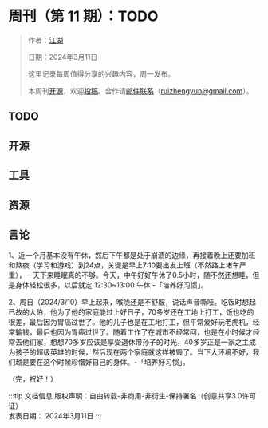 # 周刊（第 11 期）：TODO

> 作者：[江湖](../about.md)
>
> 日期：2024年3月11日
>
> 这里记录每周值得分享的兴趣内容，周一发布。
>
> 本周刊[开源](https://github.com/fullstackren/fullstackren.github.io/tree/main/weekly)，欢迎[投稿](https://github.com/fullstackren/fullstackren.github.io/issues)。合作请<a href="mailto:ruizhengyun@gmail.com" target="_blank">邮件联系</a>（ruizhengyun@gmail.com）。

## TODO

<!-- <img src="./weekly-0025/" class="article-image" width="70%" /> -->

## 开源

## 工具

## 资源

## 言论

1、近一个月基本没有午休，然后下午都是处于崩溃的边缘，再接着晚上还要加班和熬夜（学习和游戏）到24点，关键是早上7:10要出发上班（不然路上堵车严重），一天下来睡眠真的不够。今天，中午好好午休了0.5小时，随不然还想睡，但是身体轻松很多，以后就定 12:30~13:00 午休 -「培养好习惯」。

2、周日（2024/3/10）早上起来，喉咙还是不舒服，说话声音嘶哑。吃饭时想起已故的大伯，他为了他的家庭能过上好日子，70多岁还在工地上打工，饭也吃的很差，最后因为胃癌过世了。他的儿子也是在工地打工，但平常爱好玩老虎机，经常输钱，最后也因为胃癌过世了。随着工作了在城市不经常回，也是在小时候才经常去他们家，想想70多岁应该是享受退休带孙子的时光，40多岁正是一家之主成为孩子的超级英雄的时候，然后现在两个家庭就这样被毁了。当下大环境不好，我们越是要在这个时候珍惜好自己的身体。-「培养好习惯」。

（完，祝好！）

:::tip 文档信息
版权声明：自由转载-非商用-非衍生-保持署名（创意共享3.0许可证）</br>
发表日期： 2024年3月11日
:::
